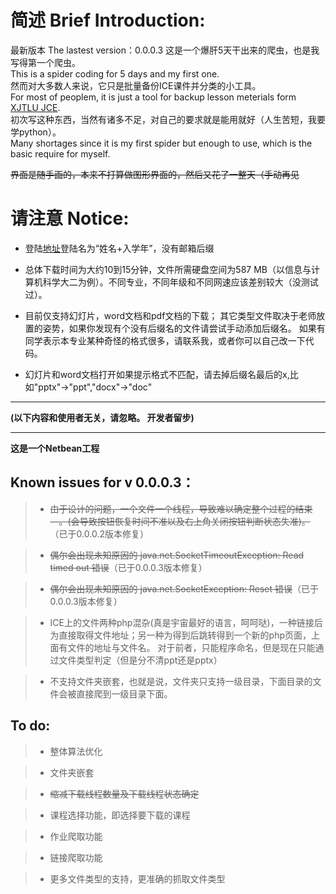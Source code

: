 # 简述 Brief Introduction:
最新版本 The lastest version：0.0.0.3
这是一个爆肝5天干出来的爬虫，也是我写得第一个爬虫。  
This is a spider coding for 5 days and my first one.  
然而对大多数人来说，它只是批量备份ICE课件并分类的小工具。  
For most of peoplem, it is just a tool for backup lesson meterials form [XJTLU JCE](https://ice.xjtlu.edu.cn).  
初次写这种东西，当然有诸多不足，对自己的要求就是能用就好（人生苦短，我要学python）。  
Many shortages since it is my first spider but enough to use, which is the basic require for myself.  

<S>界面是随手画的，本来不打算做图形界面的，然后又花了一整天（手动再见</S>

# 请注意 Notice:

+ 登陆[地址](https://ice.xjtlu.edu.cn)登陆名为“姓名+入学年”，没有邮箱后缀

+ 总体下载时间为大约10到15分钟，文件所需硬盘空间为587 MB（以信息与计算机科学大二为例）。不同专业，不同年级和不同网速应该差别较大（没测试过）。

+ 目前仅支持幻灯片，word文档和pdf文档的下载；
 其它类型文件取决于老师放置的姿势，如果你发现有个没有后缀名的文件请尝试手动添加后缀名。
 如果有同学表示本专业某种奇怪的格式很多，请联系我，或者你可以自己改一下代码。

+ 幻灯片和word文档打开如果提示格式不匹配，请去掉后缀名最后的x,比如"pptx"->"ppt","docx"->"doc"

---

 **(以下内容和使用者无关，请忽略。 开发者留步)**

---
**这是一个Netbean工程**

## Known issues for v 0.0.0.3：

> + <S>由于设计的问题，一个文件一个线程，导致难以确定整个过程的结束—。(会导致按钮恢复时间不准以及右上角关闭按钮判断状态失准)。</S> （已于0.0.0.2版本修复）

> + <S>偶尔会出现未知原因的 java.net.SocketTimeoutException: Read timed out 错误</S>（已于0.0.0.3版本修复）

> + <S>偶尔会出现未知原因的 java.net.SocketException: Reset 错误</S>（已于0.0.0.3版本修复）

> + ICE上的文件两种php混杂(真是宇宙最好的语言，呵呵哒)，一种链接后为直接取得文件地址；另一种为得到后跳转得到一个新的php页面，上面有文件的地址与文件名。
对于前者，只能程序命名，但是现在只能通过文件类型判定（但是分不清ppt还是pptx）

> + 不支持文件夹嵌套，也就是说，文件夹只支持一级目录，下面目录的文件会被直接爬到一级目录下面。


## To do:

> + 整体算法优化

> + 文件夹嵌套

> + <S>缩减下载线程数量及下载线程状态确定 </S>

> + 课程选择功能，即选择要下载的课程

> + 作业爬取功能

> + 链接爬取功能

> + 更多文件类型的支持，更准确的抓取文件类型

